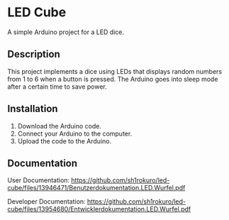 # LED Cube

A simple Arduino project for a LED dice.

## Description

This project implements a dice using LEDs that displays random numbers from 1 to 6 when a button is pressed. The Arduino goes into sleep mode after a certain time to save power.

## Installation

1. Download the Arduino code.
2. Connect your Arduino to the computer.
3. Upload the code to the Arduino.

## Documentation

User Documentation: https://github.com/sh1rokuro/led-cube/files/13946471/Benutzerdokumentation.LED.Wurfel.pdf

Developer Documentation: https://github.com/sh1rokuro/led-cube/files/13954680/Entwicklerdokumentation.LED.Wurfel.pdf



